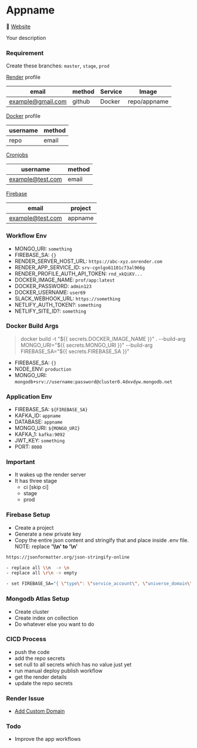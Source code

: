 # Appname

🔗 [Website](https://appname.onrender.com)

Your description

### Requirement

Create these branches: `master`, `stage`, `prod`

[Render](https://render.com) profile

| email             | method | Service | Image        |
| ----------------- | ------ | ------- | ------------ |
| example@gmail.com | github | Docker  | repo/appname |

[Docker](https://hub.docker.com) profile

| username | method |
| -------- | ------ |
| repo     | email  |

[Cronjobs](https://cron-job.org/)

| username         | method |
| ---------------- | ------ |
| example@test.com | email  |

[Firebase](https://console.firebase.google.com/)

| email            | project |
| ---------------- | ------- |
| example@test.com | appname |

### Workflow Env

- MONGO_URI: `something`
- FIREBASE_SA: `{}`
- RENDER_SERVER_HOST_URL: `https://abc-xyz.onrender.com`
- RENDER_APP_SERVICE_ID: `srv-cgnlgo61101c73al966g`
- RENDER_PROFILE_AUTH_API_TOKEN: `rnd_xkQiKV...`
- DOCKER_IMAGE_NAME: `prof/app:latest`
- DOCKER_PASSWORD: `admin123`
- DOCKER_USERNAME: `user69`
- SLACK_WEBHOOK_URL: `https://something`
- NETLIFY_AUTH_TOKEN?: `something`
- NETLIFY_SITE_ID?: `something`

### Docker Build Args

> docker build -t "${{ secrets.DOCKER_IMAGE_NAME }}" . --build-arg MONGO_URI="${{ secrets.MONGO_URI }}" --build-arg FIREBASE_SA="${{ secrets.FIREBASE_SA }}"

- FIREBASE_SA: `{}`
- NODE_ENV: `production`
- MONGO_URI: `mongodb+srv://username:password@cluster0.4dxvdyw.mongodb.net`

### Application Env

- FIREBASE_SA: `${FIREBASE_SA}`
- KAFKA_ID: `appname`
- DATABASE: `appname`
- MONGO_URI: `${MONGO_URI}`
- KAFKA_1: `kafka:9092`
- JWT_KEY: `something`
- PORT: `8080`

### Important

- It wakes up the render server
- It has three stage
  - ci [skip ci]
  - stage
  - prod

### Firebase Setup

- Create a project
- Generate a new private key
- Copy the entire json content and stringify that and place inside .env file. NOTE: replace **'\\\n' to '\n'**

```bash
https://jsonformatter.org/json-stringify-online

- replace all \\n  -> \n
- replace all \r\n -> empty

- set FIREBASE_SA="{ \"type\": \"service_account\", \"universe_domain\": \"googleapis.com\"}"
```

### Mongodb Atlas Setup

- Create cluster
- Create index on collection
- Do whatever else you want to do

### CICD Process

- push the code
- add the repo secrets
- set null to all secrets which has no value just yet
- run manual deploy publish workflow
- get the render details
- update the repo secrets

### Render Issue

- [Add Custom Domain](https://community.render.com/t/what-could-cause-the-certificate-pending-for-the-new-custom-domain/1091/2)

### Todo

- Improve the app workflows
